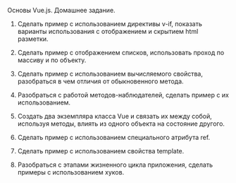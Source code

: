 Основы Vue.js. Домашнее задание.

1) Сделать пример с использованием директивы v-if, показать
варианты использования с отображением и скрытием html разметки.

2) Сделать пример с отображением списков, использовать проход по
массиву и по объекту.

3) Сделать пример с использованием вычисляемого свойства,
разобраться в чем отличия от обыкновенного метода.

4) Разобраться с работой методов-наблюдателей, сделать пример с их
использованием.

5) Создать два экземпляра класса Vue и связать их между собой,
используя методы, влиять из одного объекта на состояние другого.

6) Сделать пример с использованием специального атрибута ref.

7) Сделать пример с использованием свойства template.

8) Разобраться с этапами жизненного цикла приложения, сделать
примеры с использованием хуков.